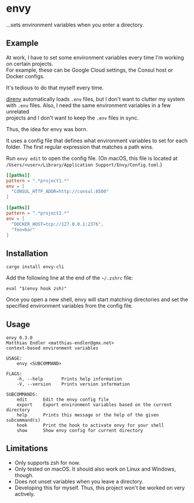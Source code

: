 # envy

...sets environment variables when you enter a directory.

## Example

At work, I have to set some environment variables every time I'm working on certain projects.  
For example, these can be Google Cloud settings, the Consul host or Docker configs.

It's tedious to do that myself every time.

[direnv] automatically loads `.env` files, but I don't want to clutter my system  
with `.env` files. Also, I need the same environment variables in a few unrelated  
projects and I don't want to keep the `.env` files in sync.

Thus, the idea for envy was born.

It uses a config file that defines what environment variables to set for each folder.
The first regular expression that matches a path wins.

Run `envy edit` to open the config file.
(On macOS, this file is located at `/Users/<user>/Library/Application Support/Envy/Config.toml`.)

```toml
[[paths]]
pattern = ".*project1.*"
env = [
  "CONSUL_HTTP_ADDR=http://consul:8500"
]

[[paths]]
pattern = ".*project2.*"
env = [
  "DOCKER_HOST=tcp://127.0.0.1:2376",
  "foo=bar"
]
```

## Installation

```
cargo install envy-cli
```

Add the following line at the end of the `~/.zshrc` file:

```
eval "$(envy hook zsh)"
```

Once you open a new shell, envy will start matching directories and set the specified
environment variables from the config file.

## Usage

```
envy 0.3.0
Matthias Endler <matthias-endler@gmx.net>
context-based environment variables

USAGE:
    envy <SUBCOMMAND>

FLAGS:
    -h, --help       Prints help information
    -V, --version    Prints version information

SUBCOMMANDS:
    edit      Edit the envy config file
    export    Export environment variables based on the current directory
    help      Prints this message or the help of the given subcommand(s)
    hook      Print the hook to activate envy for your shell
    show      Show envy config for current directory
```

## Limitations

- Only supports zsh for now.
- Only tested on macOS. It should also work on Linux and Windows, though.
- Does not unset variables when you leave a directory.
- Developing this for myself. Thus, this project won't be worked on very actively.

[direnv]: https://direnv.net/
